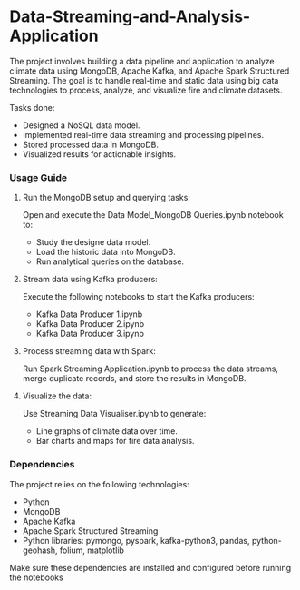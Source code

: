 # Data-Streaming-and-Analysis-Application
The project involves building a data pipeline and application to analyze climate data using MongoDB, Apache Kafka, and Apache Spark Structured Streaming. The goal is to handle real-time and static data using big data technologies to process, analyze, and visualize fire and climate datasets.

Tasks done:
- Designed a NoSQL data model.
- Implemented real-time data streaming and processing pipelines.
- Stored processed data in MongoDB.
- Visualized results for actionable insights.

### Usage Guide
1. Run the MongoDB setup and querying tasks:
   
    Open and execute the Data Model_MongoDB Queries.ipynb notebook to:
  	- Study the designe data model.
    - Load the historic data into MongoDB.
  	- Run analytical queries on the database.

2.	Stream data using Kafka producers:

    Execute the following notebooks to start the Kafka producers:
    - Kafka Data Producer 1.ipynb
    - Kafka Data Producer 2.ipynb
    - Kafka Data Producer 3.ipynb

4.	Process streaming data with Spark:

    Run Spark Streaming Application.ipynb to process the data streams, merge duplicate records, and store the results in MongoDB.

5.	Visualize the data:

    Use Streaming Data Visualiser.ipynb to generate:
     - Line graphs of climate data over time.
     - Bar charts and maps for fire data analysis.

### Dependencies
The project relies on the following technologies:
- Python
- MongoDB
- Apache Kafka
- Apache Spark Structured Streaming
- Python libraries: pymongo, pyspark, kafka-python3, pandas, python-geohash, folium, matplotlib

Make sure these dependencies are installed and configured before running the notebooks
